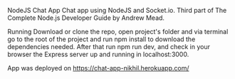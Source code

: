 NodeJS Chat App
Chat app using NodeJS and Socket.io. Third part of The Complete Node.js Developer Guide by Andrew Mead.

Running
Download or clone the repo, open project's folder and via terminal go to the root of the project and run npm install to download the dependencies needed. After that run npm run dev, and check in your browser the Express server up and running in localhost:3000.

App was deployed on https://chat-app-nikhil.herokuapp.com/
